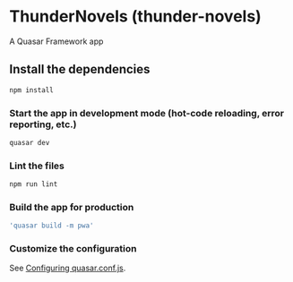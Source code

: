 # ThunderNovels (thunder-novels)

A Quasar Framework app

## Install the dependencies
```bash
npm install
```

### Start the app in development mode (hot-code reloading, error reporting, etc.)
```bash
quasar dev
```

### Lint the files
```bash
npm run lint
```

### Build the app for production
```bash
'quasar build -m pwa'
```

### Customize the configuration
See [Configuring quasar.conf.js](https://quasar.dev/quasar-cli/quasar-conf-js).
